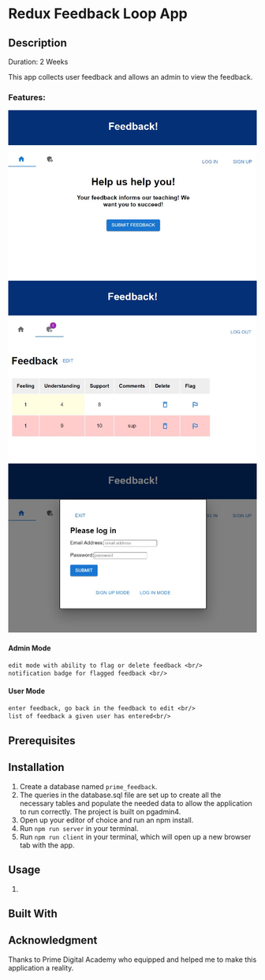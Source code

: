 # Redux Feedback Loop App

## Description
Duration: 2 Weeks

This app collects user feedback and allows an admin to view the feedback. <br/>

### Features: <br/>

![Home](/Images/homescreen.png)
![Admin Screen](/Images/admin.png)
![Login](/Images/login.png)


#### Admin Mode <br/>
    edit mode with ability to flag or delete feedback <br/>
    notification badge for flagged feedback <br/>

#### User Mode <br/>
    enter feedback, go back in the feedback to edit <br/>
    list of feedback a given user has entered<br/>


## Prerequisites

## Installation

1. Create a database named `prime_feedback`. <br/>
2. The queries in the database.sql file are set up to create all the necessary tables and populate the needed data to allow the application to run correctly. The project is built on pgadmin4. <br/>
3. Open up your editor of choice and run an npm install. <br/>
4. Run `npm run server` in your terminal. <br/>
5. Run `npm run client` in your terminal, which will open up a new browser tab with the app. <br/>

## Usage

1. 

## Built With

## Acknowledgment
Thanks to Prime Digital Academy who equipped and helped me to make this application a reality.

